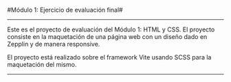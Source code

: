 #Módulo 1: Ejercicio de evaluación final#

---

Este es el proyecto de evaluación del Módulo 1: HTML y CSS.
El proyecto consiste en la maquetación de una página web con un diseño dado en Zepplin y de manera responsive.

El proyecto está realizado sobre el framework Vite usando SCSS para la maquetación del mismo.

---
